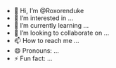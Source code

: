 - 👋 Hi, I’m @Roxorenduke
- 👀 I’m interested in ...
- 🌱 I’m currently learning ...
- 💞️ I’m looking to collaborate on ...
- 📫 How to reach me ...
- 😄 Pronouns: ...
- ⚡ Fun fact: ...

<!---
Roxorenduke/Roxorenduke is a ✨ special ✨ repository because its `README.md` (this file) appears on your GitHub profile.
You can click the Preview link to take a look at your changes.
--->
